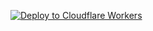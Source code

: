 [![Deploy to Cloudflare Workers](https://deploy.workers.cloudflare.com/button)](https://deploy.workers.cloudflare.com/?url=https://github.com/win877969/cf-ws)
